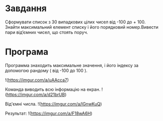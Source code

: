 # Завдання
Сформувати список з 30 випадкових цілих чисел від -100 до + 100.
Знайти максимальний елемент списку і його порядковий номер.Вивести
пари від’ємних чисел, що стоять поруч.

# Програма
Программа знаходить максимальне значення, і його індексу за допомогою рандому ( від -100 до 100 ).

!(https://imgur.com/a/uAAcca7)

Команда виводить всю інформацію на екран.
!(https://imgur.com/a/d21brUB)

Від'ємні числа.
!(https://imgur.com/a/lGnwKuQ)

Результат:
!(https://imgur.com/a/F18wA6H)

